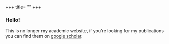 +++
title= ""
+++




<!-- 
__Note:__ This is no longer my academic website. You can find a list of my academic papers on [google scholar](https://scholar.google.com/citations?user=g3sXAWkAAAAJ&hl=en). -->

<!-- #### News:
* __September 2020:__ I am joining Amazon Alexa AI in NYC as an applied scientist. -->

### Hello! 

This is no longer my academic website, if you're looking for my publications you can find them on [google scholar](https://scholar.google.com/citations?user=g3sXAWkAAAAJ&hl=en).

<!-- I am an applied scientist at Amazon Alexa AI in New York City. I have a background in math and used to do research on theoretical aspects of computer vision and machine learning. You can find a list of my academic papers on google scholar and read more about my scientific interests on the [[math]] section of this site.

I grew up between Pisa (Italy) and Yorktown Heights (NY), but I also lived for several years in Paris. A long time ago, I was a fencer in the Italian national team.  -->

<!-- __Note:__ This is no longer my academic website. You can find a list of my academic papers on my google scholar profile. -->